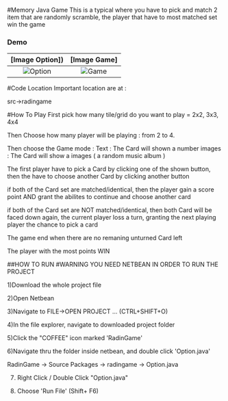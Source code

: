 #Memory Java Game
This is a typical where you have to pick and match 2 item that are randomly scramble, the player that have to most matched set win the game


### Demo
**[Image Option])**             |  **[Image Game]**
:-------------------------:|:-------------------------:
![Option](http://i.imgur.com/zljbNY8.png)  |  ![Game](http://i.imgur.com/aIqw7rD.png)

#Code Location
Important location are at :

src->radingame




#How To Play
First pick how many tile/grid do you want to play = 2x2, 3x3, 4x4

Then Choose how many player will be playing : from 2 to 4.

Then choose the Game mode :
Text : The Card will shown  a number
images : The Card will show a images ( a random music album )

The first player have to pick a Card by clicking one of the shown button, then the have to choose another Card by clicking another button

if both of the Card set are matched/identical, then the player gain a score point AND grant the abilites to continue and choose another card

if both of the Card set are NOT matched/identical, then both Card will be faced down again, the current player loss a turn, granting the next playing player the chance to pick a card

The game end when there are no remaning unturned Card left

The player with the most points WIN



##HOW TO RUN
#WARNING YOU NEED NETBEAN IN ORDER TO RUN THE PROJECT

1)Download the whole project file

2)Open Netbean

3)Navigate to FILE->OPEN PROJECT ...    (CTRL+SHIFT+O) 

4)In the file explorer, navigate to downloaded project folder

5)Click the "COFFEE" icon marked 'RadinGame'

6)Navigate thru the folder inside netbean, and double click 'Option.java'

  RadinGame -> Source Packages -> radingame -> Option.java
  
7) Right Click / Double Click  "Option.java" 

8) Choose 'Run File'  (Shift+ F6) 
  
  



